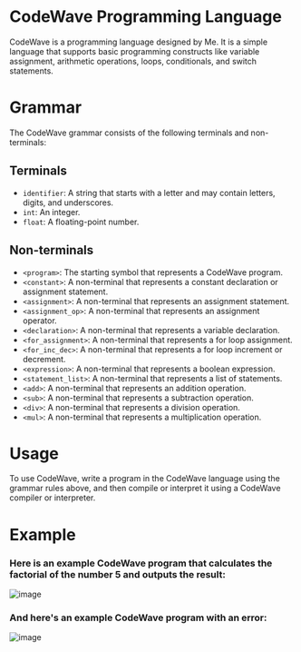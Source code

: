 # CodeWave Programming Language
CodeWave is a programming language designed by Me.
It is a simple language that supports basic programming constructs like variable assignment, arithmetic operations, loops, conditionals, and switch statements.

# Grammar
The CodeWave grammar consists of the following terminals and non-terminals:

## Terminals
* `identifier`: A string that starts with a letter and may contain letters, digits, and underscores.
* `int`: An integer.
* `float`: A floating-point number.

## Non-terminals
* `<program>`: The starting symbol that represents a CodeWave program.
* `<constant>`: A non-terminal that represents a constant declaration or assignment statement.
* `<assignment>`: A non-terminal that represents an assignment statement.
* `<assignment_op>`: A non-terminal that represents an assignment operator.
* `<declaration>`: A non-terminal that represents a variable declaration.
* `<for_assignment>`: A non-terminal that represents a for loop assignment.
* `<for_inc_dec>`: A non-terminal that represents a for loop increment or decrement.
* `<expression>`: A non-terminal that represents a boolean expression.
* `<statement_list>`: A non-terminal that represents a list of statements.
* `<add>`: A non-terminal that represents an addition operation.
* `<sub>`: A non-terminal that represents a subtraction operation.
* `<div>`: A non-terminal that represents a division operation.
* `<mul>`: A non-terminal that represents a multiplication operation.

# Usage
To use CodeWave, write a program in the CodeWave language using the grammar rules above, and then compile or interpret it using a CodeWave compiler or interpreter.

# Example
### Here is an example CodeWave program that calculates the factorial of the number 5 and outputs the result:
![image](https://user-images.githubusercontent.com/100795596/235823193-a9f13027-877c-4964-abef-d2f2f1d687f6.png)
### And here's an example CodeWave program with an error:
![image](https://user-images.githubusercontent.com/100795596/235823472-7a01561f-b83b-4f70-a99a-cf3d2b1cdaee.png)


